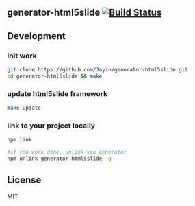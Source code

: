 ## generator-html5slide [![Build Status](https://secure.travis-ci.org/Jayin/generator-html5slide.png?branch=master)](https://travis-ci.org/Jayin/generator-html5slide)

## Development

### init work

```bash
git clone https://github.com/Jayin/generator-html5slide.git
cd generator-html5slide && make
```

### update html5slide framework

```bash
make update
```

### link to your project locally

```bash
npm link

#if you work done, unlink you generator
npm unlink generator-html5slide -g
```

## License

MIT
